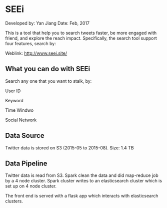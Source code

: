 # SEEi
Developed by: Yan Jiang
Date: Feb, 2017


This is a tool that help you to search tweets faster, be more engaged with friend, and explore the reach impact. Specifically, the search tool support four features, search by:

Weblink: http://www.seei.site/

## What you can do with SEEi
Search any one that you want to stalk, by:

User ID

Keyword

Time Windwo

Social Network


## Data Source
Twitter data is stored on S3 (2015-05 to 2015-08). 
Size: 1.4 TB

## Data Pipeline
Twitter data is read from S3. Spark clean the data and did map-reduce job by a 4 node cluster. Spark cluster writes to an elasticsearch cluster which is set up on 4 node cluster. 

The front end is served with a flask app which interacts with elasticsearch clusters.
